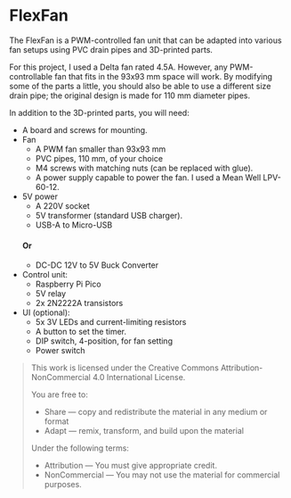 # FlexFan
The FlexFan is a PWM-controlled fan unit that can be adapted into various fan setups using PVC drain pipes and 3D-printed parts.

For this project, I used a Delta fan rated 4.5A. However, any PWM-controllable fan that fits in the 93x93 mm space will work. By modifying some of the parts a little, you should also be able to use a different size drain pipe; the original design is made for 110 mm diameter pipes.

In addition to the 3D-printed parts, you will need:

* A board and screws for mounting.
* Fan
  * A PWM fan smaller than 93x93 mm
  * PVC pipes, 110 mm, of your choice
  * M4 screws with matching nuts (can be replaced with glue).
  * A power supply capable to power the fan. I used a Mean Well LPV-60-12.
* 5V power
  * A 220V socket
  * 5V transformer (standard USB charger).
  * USB-A to Micro-USB
  #### Or
  * DC-DC 12V to 5V Buck Converter
* Control unit:
  * Raspberry Pi Pico
  * 5V relay
  * 2x 2N2222A transistors
* UI (optional):
  * 5x 3V LEDs and current-limiting resistors
  * A button to set the timer.
  * DIP switch, 4-position, for fan setting
  * Power switch
 

>This work is licensed under the Creative Commons Attribution-NonCommercial 4.0 International License.
>
>You are free to:
>- Share — copy and redistribute the material in any medium or format
>- Adapt — remix, transform, and build upon the material
>
>Under the following terms:
>- Attribution — You must give appropriate credit.
>- NonCommercial — You may not use the material for commercial purposes.
